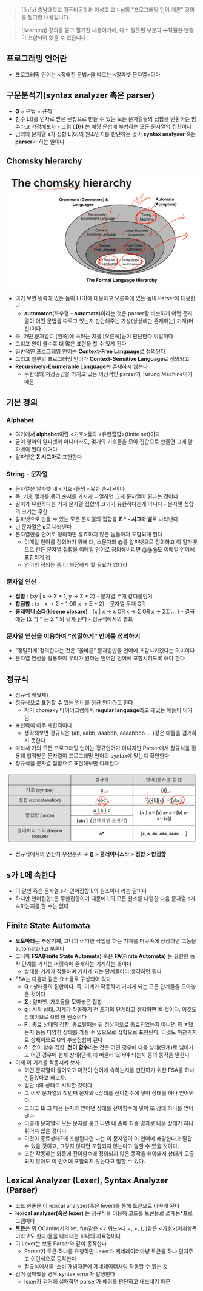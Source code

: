 
> [!info] 충남대학교 컴퓨터공학과 이성호 교수님의 "프로그래밍 언어 개론" 강의를 필기한 내용입니다.

> [!warning] 강의를 듣고 필기한 내용이기에, 다소 잘못된 부분과 ~~부적절한 언행~~ 이 포함되어 있을 수 있습니다.

## 프로그래밍 언어란

- 프로그래밍 언어는 <정해진 문법>을 따르는 <알파벳 문자열>이다

## 구문분석기(syntax analyzer 혹은 parser)

- **G** = 문법 = 규칙
- 함수 L()를 인자로 받은 문법으로 만들 수 있는 모든 문자열들의 집합을 반환하는 함수라고 가정해보자 - 그럼 **L(G)** 는 해당 문법에 부합하는 모든 문자열의 집합이다
- 임의의 문자열 s가 집합 L(G)의 원소인지를 판단하는 것이 **syntax analyser** 혹은 **parser**가 하는 일이다

## Chomsky hierarchy

![%E1%84%8B%E1%85%B5%E1%84%85%E1%85%A9%E1%86%AB05%20-%20Lexical%20analyzer%20Lexer%20-%20%E1%84%8B%E1%85%A5%E1%84%92%E1%85%B1%E1%84%87%E1%85%AE%E1%86%AB%E1%84%89%E1%85%A5%E1%86%A8%E1%84%80%E1%85%B5%20ef663c688999412fa125ec95ddf9847d/image1.png](pl.spring.2021.cse.cnu.ac.kr/images/05_ef663c688999412fa125ec95ddf9847d/image1.png)

- 여기 보면 왼쪽에 있는 놈이 L(G)에 대응하고 오른쪽에 있는 놈이 Parser에 대응한다
	- **automaton**(복수형 - **automata**)이라는 것은 parser랑 비슷하게 어떤 문자열이 어떤 문법을 따르고 있는지 판단해주는 가상(상상에만 존재하는) 기계(머신)이다
- 즉, 어떤 문자열이 \[왼쪽\]에 속하는 지를 \[오른쪽\]놈이 판단한다 이말이다
- 그리고 원이 클수록 더 많은 표현을 할 수 있게 된다
- 일반적인 프로그래밍 언어는 **Context-Free Language**로 정의된다
- 그리고 일부의 프로그래밍 언어가 **Context-Sensitive Language**로 정의되고
- **Recursively-Enumerable Language**는 존재하지 않는다
	- 무한대의 저장공간을 가지고 있는 이상적인 parser가 Turung Machine이기 때문

## 기본 정의

### Alphabet

- 여기에서 **alphabet**이란 <기호>들의 <유한집합>(finite set)이다
- 굳이 영어의 알파벳이 아니더라도, 몇개의 기호들을 모아 집합으로 만들면 그게 알파벳이 된다 이거다
- 알파벳은 **Σ 시그마**로 표현한다

### String - 문자열

- 문자열은 알파벳 내 <기호>들의 <유한 순서>이다
- 즉, 기호 몇개를 묶어 순서를 가지게 나열하면 그게 문자열이 된다는 것이다
- 길이가 유한하다는 거지 문자열 집합의 크기가 유한하다는게 아니다 - 문자열 집합의 크기는 무한
- 알파벳으로 만들 수 있는 모든 문자열의 집합을 **Σ * - 시그마 별**로 나타낸다
- 빈 문자열은 **ε**로 나타낸다
- 문자열만을 언어로 정의하면 유효하지 않은 놈들까지 포함되게 된다
	- 이메일 언어를 정의하기 위해 대, 소문자와 @를 알파벳으로 정의하고 이 알파벳으로 만든 문자열 집합을 이메일 언어로 정의해버리면 @@@도 이메일 언어에 포함되게 됨
	- 언어의 정의는 좀 더 복잡하게 할 필요가 있더라

### 문자열 연산

- **접합** : {xy | x → Σ * 1, y → Σ * 2} - 문자열 두개 같다붙인거
- **합집합** : {x | x → Σ * 1 OR x → Σ * 2} - 문자열 두개 OR
- **클레이니 스타(kleene closure)** : {x | x → ε OR x → Σ OR x → ΣΣ … } - 결국에는 (Σ \*) * 는 Σ * 와 같게 된다 - 정규식에서의 별표

### 문자열 연산을 이용하여 “정밀하게” 언어를 정의하기

- “정밀하게”정의한다는 것은 “올바른” 문자열만을 언어에 포함시키겠다는 의미이다
- 문자열 연산을 활용하여 우리가 원하는 언어만 언어에 포함시키도록 해야 한다

## 정규식

- 정규식 배웠제?
- 정규식으로 표현할 수 있는 언어를 정규 언어라고 한다
	- 저기 chomsky 다이어그램에서 **regular language**라고 돼있는 애들이 이거임
- 표현력이 아주 제한적이다
	- 생각해보면 정규식은 {ab, aabb, aaabbb, aaaabbbb … }같은 애들을 검거하지 못한다
- 따라서 거의 모든 프로그래밍 언어는 정규언어가 아니지만 Parser에서 정규식을 활용해 입력받은 문자열이 프로그래밍 언어의 syntax에 맞는지 확인한다
- 정규식을 문자열 집합으로 표현해보면 이래된다

![%E1%84%8B%E1%85%B5%E1%84%85%E1%85%A9%E1%86%AB05%20-%20Lexical%20analyzer%20Lexer%20-%20%E1%84%8B%E1%85%A5%E1%84%92%E1%85%B1%E1%84%87%E1%85%AE%E1%86%AB%E1%84%89%E1%85%A5%E1%86%A8%E1%84%80%E1%85%B5%20ef663c688999412fa125ec95ddf9847d/image2.png](pl.spring.2021.cse.cnu.ac.kr/images/05_ef663c688999412fa125ec95ddf9847d/image2.png)

- 정규식에서의 연산자 우선순위 → **() > 클레이니스타 > 접합 > 합집합**

## s가 L에 속한다

- 이 말인 즉슨 문자열 s가 언어집합 L의 원소이다 라는 말이다
- 하지만 언어집합L은 무한집합이기 때문에 L의 모든 원소를 나열한 다음 문자열 s가 속하는지를 할 수는 없다

## Finite State Automata

- **오토마타**는 **추상기계**, 그니까 어떠한 작업을 하는 기계를 머릿속에 상상하면 그놈을 automata라고 부른다
- 그니까 **FSA(Finite State Automata)** 혹은 **FA(Finite Automata)** 는 유한한 동작 단계를 가지는 머릿속에 존재하는 기계하는 뜻이다
	- 상태를 기계가 작동하며 거치게 되는 단계들이라 생각하면 된다
- FSA는 다음과 같은 요소들로 구성되어 있다
	- **Q** : 상태들의 집합이다. 즉, 기계가 작동하며 거치게 되는 모든 단계들을 모아놓은 것이다
	- **Σ** : 알파벳. 가호들을 모아놓은 집합
	- **q** : 시작 상태. 기계가 작동하기 전 초기의 단계라고 생각하면 될 것이다. 이것도 상태이므로 Q의 한 원소이다
	- **F** : 종료 상태의 집합. 종료될때는 뭐 정상적으로 종료되었는지 아니면 뭐 ㅈ됐는지 등등 다양한 상태를 가질 수 있으므로 집합으로 표현된다. 이것도 마찬가지로 상채이므로 Q의 부분집합이 된다
	- **δ** : 전이 함수 집합. **전이 함수**라는 것은 어떤 경우에 다음 상태(단계)로 넘어가고 어떤 경우에 현재 상태(단계)에 머물러 있어야 되는지 등의 동작을 말한다
- 이제 이 기계를 작동시켜 보자.
	- 어떤 문자열이 들어오고 이것이 언어에 속하는지를 판단하기 위한 FSA를 하나 만들었다고 해보자.
	- 일단 q의 상태로 시작할 것이다.
	- 그 이후 문자열의 첫번째 문자와 q상태를 전이함수에 넣어 상태를 하나 얻어낸다.
	- 그리고 또 그 다음 문자와 얻어낸 상태를 전이함수에 넣어 또 상태 하나를 얻어낸다.
	- 이렇게 문자열의 모든 문자를 훑고 나면 내 손에 최종 결과로 나온 상태가 하나 쥐어져 있을 것이다.
	- 이것이 종료상태F에 포함된다면 나는 이 문자열이 이 언어에 해당한다고 말할 수 있을 것이고, 그렇지 않다면 포함되지 않는다고 말할 수 있을 것이다.
	- 또한 작동하는 와중에 전이함수에 정의되지 않은 동작을 해야돼서 상태가 도출되지 않아도 이 언어에 포함되지 않는다고 말할 수 있다.

## Lexical Analyzer (Lexer), Syntax Analyzer (Parser)

- 코드 한줄을 이 lexical analyzer(혹은 lever)를 통해 토큰으로 바꾸게 된다
- **lexical analyzer(혹은 lexer)** 는 정규식을 이용해 코드를 토큰들로 쪼개는*프로그램이다
- **토큰**은 뭐 OCaml에서의 let, fun같은 <키워드>나 =, +, (, )같은 <기호>(어휘항목이라고도 한다)들을 나타내는 하나의 자료형이다
- 이 Lexer는 보통 Parser와 같이 동작한다
	- Parser가 토큰 하나를 요청하면 Lexer가 제네레이터마냥 토큰을 하나 던져주고 이런식으로 동작한다
	- 정규식에서의 ‘소비’개념때문에 제네레이터처럼 작동할 수 있는 것
- 검거 실패했을 경우 syntax error가 발생한다
	- lexer가 검거에 실패하면 parser가 에러를 판단하고 내보내기 때문